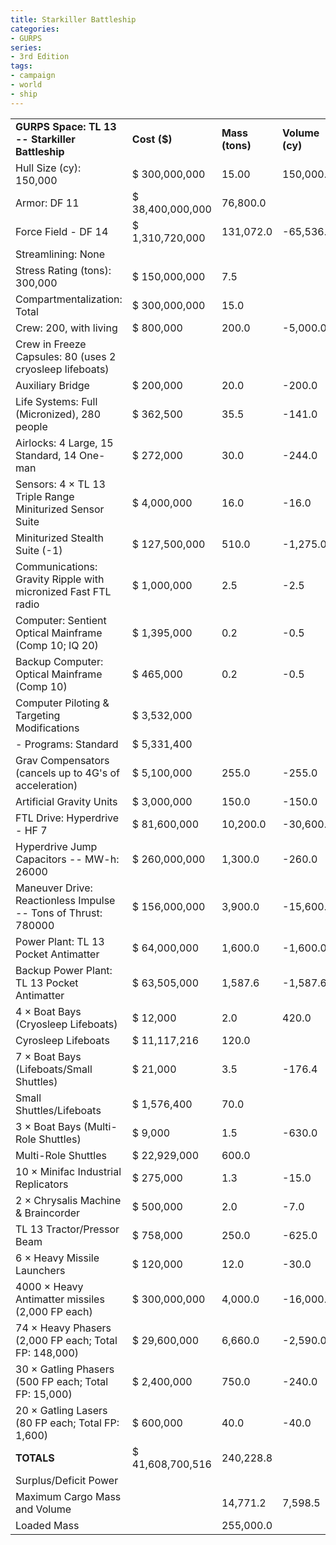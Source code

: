 ```yaml
---
title: Starkiller Battleship
categories:
- GURPS
series:
- 3rd Edition
tags:
- campaign
- world
- ship
---
```


|                                                                |                  |                 |                 |                |
|----------------------------------------------------------------|------------------|-----------------|-----------------|----------------|
| **GURPS Space: TL 13 -- Starkiller Battleship**                | **Cost ($)**     | **Mass (tons)** | **Volume (cy)** | **Power (MW)** |
| Hull Size (cy): 150,000                                        | $ 300,000,000    | 15.00           | 150,000.00      |                |
| Armor: DF 11                                                   | $ 38,400,000,000 | 76,800.0        |                 |                |
| Force Field - DF 14                                            | $ 1,310,720,000  | 131,072.0       | -65,536.0       | -80.0          |
| Streamlining: None                                             |                  |                 |                 |                |
| Stress Rating (tons): 300,000                                  | $ 150,000,000    | 7.5             |                 |                |
| Compartmentalization: Total                                    | $ 300,000,000    | 15.0            |                 |                |
| Crew: 200, with living                                         | $ 800,000        | 200.0           | -5,000.0        |                |
| Crew in Freeze Capsules: 80 (uses 2 cryosleep lifeboats)       |                  |                 |                 |                |
| Auxiliary Bridge                                               | $ 200,000        | 20.0            | -200.0          |                |
| Life Systems: Full (Micronized), 280 people                    | $ 362,500        | 35.5            | -141.0          | -280.0         |
| Airlocks: 4 Large, 15 Standard, 14 One-man                     | $ 272,000        | 30.0            | -244.0          |                |
| Sensors: 4 × TL 13 Triple Range Miniturized Sensor Suite       | $ 4,000,000      | 16.0            | -16.0           | -8.0           |
| Miniturized Stealth Suite (-1)                                 | $ 127,500,000    | 510.0           | -1,275.0        | -1275.0        |
| Communications: Gravity Ripple with micronized Fast FTL radio  | $ 1,000,000      | 2.5             | -2.5            | -5.0           |
| Computer: Sentient Optical Mainframe (Comp 10; IQ 20)          | $ 1,395,000      | 0.2             | -0.5            |                |
| Backup Computer: Optical Mainframe (Comp 10)                   | $ 465,000        | 0.2             | -0.5            |                |
| Computer Piloting & Targeting Modifications                    | $ 3,532,000      |                 |                 |                |
| \- Programs: Standard                                          | $ 5,331,400      |                 |                 |                |
| Grav Compensators (cancels up to 4G's of acceleration)         | $ 5,100,000      | 255.0           | -255.0          | -255.0         |
| Artificial Gravity Units                                       | $ 3,000,000      | 150.0           | -150.0          | -150.0         |
| FTL Drive: Hyperdrive - HF 7                                   | $ 81,600,000     | 10,200.0        | -30,600.0       | -20400.0       |
| Hyperdrive Jump Capacitors -- MW-h: 26000                      | $ 260,000,000    | 1,300.0         | -260.0          |                |
| Maneuver Drive: Reactionless Impulse -- Tons of Thrust: 780000 | $ 156,000,000    | 3,900.0         | -15,600.0       | -7800.0        |
| Power Plant: TL 13 Pocket Antimatter                           | $ 64,000,000     | 1,600.0         | -1,600.0        | 64000.0        |
| Backup Power Plant: TL 13 Pocket Antimatter                    | $ 63,505,000     | 1,587.6         | -1,587.6        | 63505.0        |
| 4 × Boat Bays (Cryosleep Lifeboats)                            | $ 12,000         | 2.0             | 420.0           |                |
| Cyrosleep Lifeboats                                            | $ 11,117,216     | 120.0           |                 |                |
| 7 × Boat Bays (Lifeboats/Small Shuttles)                       | $ 21,000         | 3.5             | -176.4          |                |
| Small Shuttles/Lifeboats                                       | $ 1,576,400      | 70.0            |                 |                |
| 3 × Boat Bays (Multi-Role Shuttles)                            | $ 9,000          | 1.5             | -630.0          |                |
| Multi-Role Shuttles                                            | $ 22,929,000     | 600.0           |                 |                |
| 10 × Minifac Industrial Replicators                            | $ 275,000        | 1.3             | -15.0           |                |
| 2 × Chrysalis Machine & Braincorder                            | $ 500,000        | 2.0             | -7.0            |                |
| TL 13 Tractor/Pressor Beam                                     | $ 758,000        | 250.0           | -625.0          | -250.0         |
| 6 × Heavy Missile Launchers                                    | $ 120,000        | 12.0            | -30.0           |                |
| 4000 × Heavy Antimatter missiles (2,000 FP each)               | $ 300,000,000    | 4,000.0         | -16,000.0       |                |
| 74 × Heavy Phasers (2,000 FP each; Total FP: 148,000)          | $ 29,600,000     | 6,660.0         | -2,590.0        | -29600.0       |
| 30 × Gatling Phasers (500 FP each; Total FP: 15,000)           | $ 2,400,000      | 750.0           | -240.0          | -3000.0        |
| 20 × Gatling Lasers (80 FP each; Total FP: 1,600)              | $ 600,000        | 40.0            | -40.0           | -400.0         |
| **TOTALS**                                                     | $ 41,608,700,516 | 240,228.8       |                 |                |
| Surplus/Deficit Power                                          |                  |                 |                 | 64002.0        |
| Maximum Cargo Mass and Volume                                  |                  | 14,771.2        | 7,598.5         |                |
| Loaded Mass                                                    |                  | 255,000.0       |                 |                |

